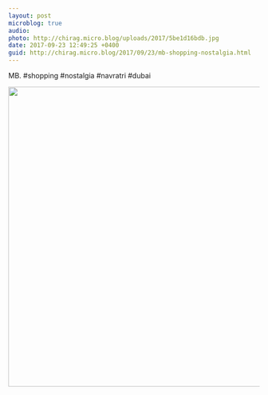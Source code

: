 ```yaml
---
layout: post
microblog: true
audio: 
photo: http://chirag.micro.blog/uploads/2017/5be1d16bdb.jpg
date: 2017-09-23 12:49:25 +0400
guid: http://chirag.micro.blog/2017/09/23/mb-shopping-nostalgia.html
---
```

MB. #shopping #nostalgia #navratri #dubai

<img src="http://chirag.micro.blog/uploads/2017/5be1d16bdb.jpg" width="600" height="600" />
